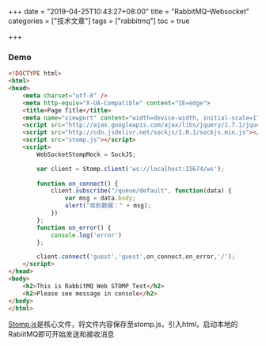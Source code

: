+++
date = "2019-04-25T10:43:27+08:00" title = "RabbitMQ-Websocket" categories = ["技术文章"] tags = ["rabbitmq"] toc = true

+++

### Demo

```html
<!DOCTYPE html>
<html>
<head>
    <meta charset="utf-8" />
    <meta http-equiv="X-UA-Compatible" content="IE=edge">
    <title>Page Title</title>
    <meta name="viewport" content="width=device-width, initial-scale=1">
    <script src="http://ajax.googleapis.com/ajax/libs/jquery/1.7.1/jquery.min.js"></script>  
    <script src="http://cdn.jsdelivr.net/sockjs/1.0.1/sockjs.min.js"></script>  
    <script src="stomp.js"></script>  
    <script>
        WebSocketStompMock = SockJS;

        var client = Stomp.client('ws://localhost:15674/ws');
        
        function on_connect() {
            client.subscribe("/queue/default", function(data) {
                var msg = data.body;
                alert("收到数据：" + msg);
            })
        };
        function on_error() {
            console.log('error')
        };

        client.connect('guest','guest',on_connect,on_error,'/');
    </script>
</head>
<body>
    <h2>This is RabbitMQ Web STOMP Test</h2>
    <h2>Please see message in console</h2>
</body>
</html>

```

[Stomp.js](https://raw.githubusercontent.com/jmesnil/stomp-websocket/master/lib/stomp.js)是核心文件，将文件内容保存至stomp.js，引入html，启动本地的RabiitMQ即可开始发送和接收消息